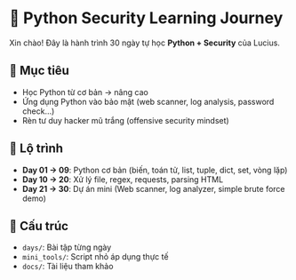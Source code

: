 # 🐍 Python Security Learning Journey

Xin chào! Đây là hành trình 30 ngày tự học **Python + Security** của Lucius.  

## 🎯 Mục tiêu
- Học Python từ cơ bản → nâng cao
- Ứng dụng Python vào bảo mật (web scanner, log analysis, password check…)
- Rèn tư duy hacker mũ trắng (offensive security mindset)

## 📅 Lộ trình
- **Day 01 → 09**: Python cơ bản (biến, toán tử, list, tuple, dict, set, vòng lặp)
- **Day 10 → 20**: Xử lý file, regex, requests, parsing HTML
- **Day 21 → 30**: Dự án mini (Web scanner, log analyzer, simple brute force demo)

## 📂 Cấu trúc
- `days/`: Bài tập từng ngày
- `mini_tools/`: Script nhỏ áp dụng thực tế
- `docs/`: Tài liệu tham khảo
